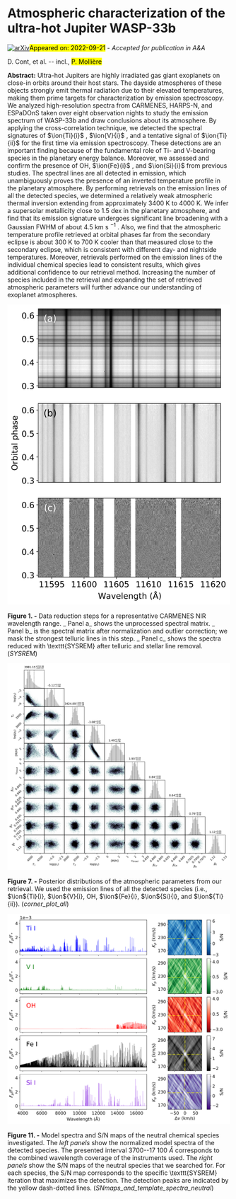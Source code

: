 <div class="macros" style="visibility:hidden;">
$\newcommand{\ensuremath}{}$
$\newcommand{\xspace}{}$
$\newcommand{\object}[1]{\texttt{#1}}$
$\newcommand{\farcs}{{.}''}$
$\newcommand{\farcm}{{.}'}$
$\newcommand{\arcsec}{''}$
$\newcommand{\arcmin}{'}$
$\newcommand{\ion}[2]{#1#2}$
$\newcommand{\textsc}[1]{\textrm{#1}}$
$\newcommand{\hl}[1]{\textrm{#1}}$
$\newcommand{\footnote}[1]{}$
$\newcommand{\arraystretch}{1.3}$
$\newcommand{\arraystretch}{1.3}$
$\newcommand{\arraystretch}{1.3}$
$\newcommand{\arraystretch}{1.3}$
$\newcommand{\arraystretch}{1.4}$</div>

<div class="macros" style="visibility:hidden;">
$\newcommand{\ensuremath}{}$
$\newcommand{\xspace}{}$
$\newcommand{\object}[1]{\texttt{#1}}$
$\newcommand{\farcs}{{.}''}$
$\newcommand{\farcm}{{.}'}$
$\newcommand{\arcsec}{''}$
$\newcommand{\arcmin}{'}$
$\newcommand{\ion}[2]{#1#2}$
$\newcommand{\textsc}[1]{\textrm{#1}}$
$\newcommand{\hl}[1]{\textrm{#1}}$
$\newcommand{\footnote}[1]{}$
$\newcommand{\arraystretch}{1.3}$
$\newcommand{\arraystretch}{1.3}$
$\newcommand{\arraystretch}{1.3}$
$\newcommand{\arraystretch}{1.3}$
$\newcommand{\arraystretch}{1.4}$</div>



<div id="title">

# Atmospheric characterization of the ultra-hot Jupiter WASP-33b

</div>
<div id="comments">

[![arXiv](https://img.shields.io/badge/arXiv-2209.10618-b31b1b.svg)](https://arxiv.org/abs/2209.10618)<mark>Appeared on: 2022-09-21</mark> - _Accepted for publication in A&A_

</div>
<div id="authors">

D. Cont, et al. -- incl., <mark>P. Mollière</mark>

</div>
<div id="abstract">

**Abstract:** Ultra-hot Jupiters are highly irradiated gas giant exoplanets on close-in orbits around their host stars. The dayside atmospheres of these objects strongly emit thermal radiation due to their elevated temperatures, making them prime targets for characterization by emission spectroscopy. We analyzed high-resolution spectra from CARMENES, HARPS-N, and ESPaDOnS taken over eight observation nights to study the emission spectrum of WASP-33b and draw conclusions about its atmosphere. By applying the cross-correlation technique, we detected the spectral signatures of $\ion{Ti}{i}$ , $\ion{V}{i}$ , and a tentative signal of $\ion{Ti}{ii}$ for the first time via emission spectroscopy. These detections are an important finding because of the fundamental role of Ti- and V-bearing species in the planetary energy balance. Moreover, we assessed and confirm the presence of OH, $\ion{Fe}{i}$ , and $\ion{Si}{i}$ from previous studies. The spectral lines are all detected in emission, which unambiguously proves the presence of an inverted temperature profile in the planetary atmosphere. By performing retrievals on the emission lines of all the detected species, we determined a relatively weak atmospheric thermal inversion extending from approximately 3400 K to 4000 K. We infer a supersolar metallicity close to 1.5 dex in the planetary atmosphere, and find that its emission signature undergoes significant line broadening with a Gaussian FWHM of about 4.5 km s $^{-1}$ . Also, we find that the atmospheric temperature profile retrieved at orbital phases far from the secondary eclipse is about 300 K to 700 K cooler than that measured close to the secondary eclipse, which is consistent with different day- and nightside temperatures. Moreover, retrievals performed on the emission lines of the individual chemical species lead to consistent results, which gives additional confidence to our retrieval method. Increasing the number of species included in the retrieval and expanding the set of retrieved atmospheric parameters will further advance our understanding of exoplanet atmospheres.

</div>

<div id="div_fig1">

<img src="tmp_2209.10618/./Figures/sysrem.png" alt="Fig1" width="100%"/>

**Figure 1. -** Data reduction steps for a representative CARMENES NIR wavelength range. _ Panel a_ shows the unprocessed spectral matrix. _ Panel b_ is the spectral matrix after normalization and outlier correction; we mask the strongest telluric lines in this step. _ Panel c_ shows the spectra reduced with \texttt{SYSREM} after telluric and stellar line removal. (*SYSREM*)

</div>
<div id="div_fig2">

<img src="tmp_2209.10618/./Figures/corner_plot_all.png" alt="Fig7" width="100%"/>

**Figure 7. -** Posterior distributions of the atmospheric parameters from our retrieval. We used the emission lines of all the detected species (i.e., $\ion${Ti}{i}, $\ion${V}{i}, OH, $\ion${Fe}{i}, $\ion${Si}{i}, and $\ion${Ti}{ii}). (*corner_plot_all*)

</div>
<div id="div_fig3">

<img src="tmp_2209.10618/./Figures/SNmaps_and_template_spectra_neutral.png" alt="Fig11" width="100%"/>

**Figure 11. -** Model spectra and S/N maps of the neutral chemical species investigated. The _left panels_ show the normalized model spectra of the detected species. The presented interval 3700--17 100 $Å$ corresponds to the combined wavelength coverage of the instruments used. The _right panels_ show the S/N maps of the neutral species that we searched for. For each species, the S/N map corresponds to the specific \texttt{SYSREM} iteration that maximizes the detection. The detection peaks are indicated by the yellow dash-dotted lines. (*SNmaps_and_template_spectra_neutral*)

</div>